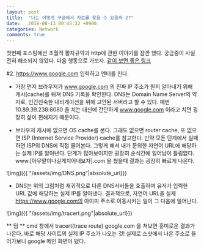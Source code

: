```yaml
---
layout: post
title:  "나는 어떻게 구글에서 자료를 찾을 수 있을까-2?"
date:   2018-08-13 00:45:22 +0900
categories: Network
comments: true
---
```

첫번째 포스팅에선 초월적 활자규약과 http에 관한 이야기를 잠깐 했다. 
궁금증이 사실 전혀 해소되지 않았다. 다음 행동으로 가보자. [같이 보면 좋은 링크](https://webhostinggeeks.com/guides/dns/
)

#2. https://www.google.com 입력하고 엔터를 친다. 
- 가장 먼저 브라우저가 www.google.com 의 진짜 IP 주소가 뭔지 알아내기 위해 캐시(cache)를 뒤져 DNS 기록을 확인한다. DNS는 Domain Name Server의 약자로, 인간친숙한 내비게이션을 위해 고안된 서버라고 할 수 있다. 매번 10.89.39.238:8080 을 치는 대신에 간단하게 www.google.com 이라고 치면 굉장히 삶이 편해지기 때문이다. 

- 브라우저 캐시에 없으면 OS cache를 본다. 그래도 없으면 router cache, 또 없으면 ISP (Internet Service Provider) cache를 참고한다. 만약 모든 단계에서 실패하면 ISP의 DNS에 직접 물어본다. 그렇게 해서 내가 문의한 자연어 URL에 해당하는 실제 IP를 알아낸다. 단계가 많아보이지만 굉장히 순식간에 일어남이 틀림없다. www.[아무말이나길게지어내보자].com 을 쳤을때 결과는 굉장히 빠르게 나온다. 

 ![img]({{ "/assets/img/DNS.png"|absolute_url}})

- DNS는 위의 그림처럼 재귀적으로 다른 DNS서버들을 호출하며 유저가 입력한 URL 값에 해당하는 실제 IP를 알아낸다. 결과적으로, 자연어 URL을 실제 https://www.google.com의 아이피 주소로 이동시키는 일이 그 다음에 일어난다. 

 ![img]({{ "/assets/img/tracert.png"|absolute_url}})

 ** 덤 **
cmd 창에서 tracert(trace route) google.com 을 쳐보면 흥미로운 결과가 나온다. 바로 해당 사이트의 실제 IP 주소가 나오는 것! 실제로 스샷에서 나온 주소로 들어가보니 google 메인 화면이 떴다. 





[jekyll-docs]: https://jekyllrb.com/docs/home
[jekyll-gh]:   https://github.com/jekyll/jekyll
[jekyll-talk]: https://talk.jekyllrb.com/

